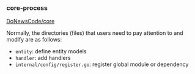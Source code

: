 ### core-process

[DoNewsCode/core](https://github.com/DoNewsCode/core)


Normally, the directories (files) that users need to pay attention to and modify are as follows:

- `entity`: define entity models
- `handler`: add handlers
- `internal/config/register.go`: register global module or dependency
